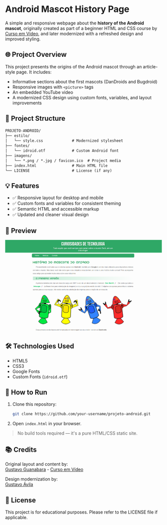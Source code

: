 # Android Mascot History Page

A simple and responsive webpage about the **history of the Android mascot**, originally created as part of a beginner HTML and CSS course by [Curso em Vídeo](https://www.youtube.com/user/cursosemvideo), and later modernized with a refreshed design and improved styling.

## 🌐 Project Overview

This project presents the origins of the Android mascot through an article-style page. It includes:

- Informative sections about the first mascots (DanDroids and Bugdroid)
- Responsive images with `<picture>` tags
- An embedded YouTube video
- A modernized CSS design using custom fonts, variables, and layout improvements

## 📁 Project Structure

```
PROJETO-ANDROID/
├── estilo/
│   └── style.css             # Modernized stylesheet
├── fontes/
│   └── idroid.otf            # Custom Android font
├── imagens/
│   └── *.png / *.jpg / favicon.ico  # Project media
├── index.html                # Main HTML file
└── LICENSE                   # License (if any)
```

## 💡 Features

- ✅ Responsive layout for desktop and mobile
- ✅ Custom fonts and variables for consistent theming
- ✅ Semantic HTML and accessible markup
- ✅ Updated and cleaner visual design

## 📸 Preview

![Preview Screenshot](imagens/preview.png)

## 🛠️ Technologies Used

- HTML5
- CSS3
- Google Fonts
- Custom Fonts (`idroid.otf`)

## 🚀 How to Run

1. Clone this repository:
   ```bash
   git clone https://github.com/your-username/projeto-android.git
   ```

2. Open `index.html` in your browser.

> No build tools required — it's a pure HTML/CSS static site.

## 📚 Credits

Original layout and content by:  
[Gustavo Guanabara](https://gustavoguanabara.github.io/) - [Curso em Vídeo](https://www.cursoemvideo.com/)

Design modernization by:  
[Gustavo Ávila](https://github.com/gusavila)

## 📄 License

This project is for educational purposes. Please refer to the LICENSE file if applicable.
